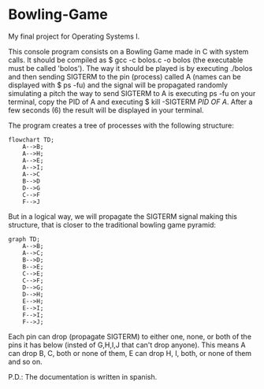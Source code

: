 # Bowling-Game
My final project for Operating Systems I.

This console program consists on a Bowling Game made in C with system calls. It should be compiled as $ gcc -c bolos.c -o bolos (the executable must be called 'bolos'). The way it should be played is by executing ./bolos and then sending SIGTERM to the pin (process) called A (names can be displayed with $ ps -fu) and the signal will be propagated randomly simulating a pitch the way to send SIGTERM to A is executing ps -fu on your terminal, copy the PID of A and executing $ kill -SIGTERM *PID OF A*. After a few seconds (6) the result will be displayed in your terminal. 

The program creates a tree of processes with the following structure:
```mermaid
flowchart TD;
    A-->B;
    A-->H;
    A-->E;
    A-->I;
    A-->C
    B-->D
    D-->G
    C-->F
    F-->J
```

But in a logical way, we will propagate the SIGTERM signal making this structure, that is closer to the traditional bowling game pyramid:
```mermaid
graph TD;
    A-->B;
    A-->C;
    B-->D;
    B-->E;
    C-->E;
    C-->F;
    D-->G;
    D-->H;
    E-->H;
    E-->I;
    F-->I;
    F-->J;
```   

Each pin can drop (propagate SIGTERM) to either one, none, or both of the pins it has below (insted of G,H,I,J that can't drop anyone). This means A can drop  B, C, both or none of them, E can drop H, I, both, or none of them and so on.

P.D.: The documentation is written in spanish.
